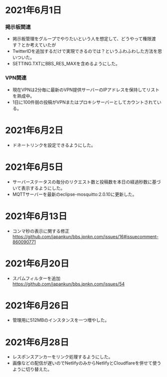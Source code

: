 # 2021年6月1日

### 掲示板関連

- 掲示板管理をグループでやりたいという人を想定して、どうやって権限渡す？とか考えていたが
- TwitterIDを追加するだけで実現できるのでは？というふわふわした方法を思いついた。
- SETTING.TXTにBBS_RES_MAXを含めるようにした。

### VPN関連
- 現在VPNは2分毎に最新のVPN提供サーバーのIPアドレスを保持してリストを熟成中。
- 1日に100件弱の投稿がVPNまたはプロキシサーバーとしてカウントされている。

# 2021年6月2日

- ドネートリンクを設定できるようにした。

# 2021年6月5日

- サーバーステータスの毎分のリクエスト数と投稿数を本日の経過秒数に基づいて表示するようにした。
- MQTTサーバーを最新のeclipse-mosquitto:2.0.10に更新した。


# 2021年6月13日

- コンマ秒の表示に関する修正
https://github.com/japankun/bbs.jpnkn.com/issues/16#issuecomment-860090771

# 2021年6月20日

- スパムフィルターを追加
https://github.com/japankun/bbs.jpnkn.com/issues/54

# 2021年6月26日

- 管理用に512MBのインスタンスを一つ増やした。

# 2021年6月28日

- レスポンスアンカーをリンク処理するようにした。
- 画像などの配信が遅いのでNetlifyのみからNetlifyとCloudflareを併せて使うように切り替えた。
